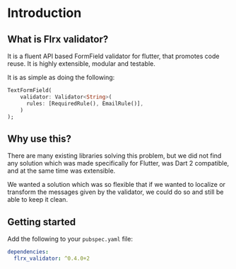 # Introduction

## What is Flrx validator?

It is a fluent API based FormField validator for flutter, that promotes code reuse. It is highly extensible, modular and testable.

It is as simple as doing the following:

```dart
TextFormField(
    validator: Validator<String>(
      rules: [RequiredRule(), EmailRule()],
    )
);
```

## Why use this?

There are many existing libraries solving this problem, but we did not find any solution which was made specifically for Flutter, was Dart 2 compatible, and at the same time was extensible.

We wanted a solution which was so flexible that if we wanted to localize or transform the messages given by the validator, we could do so and still be able to keep it clean.

## Getting started

Add the following to your `pubspec.yaml` file:

```yaml
dependencies:
  flrx_validator: ^0.4.0+2
```
